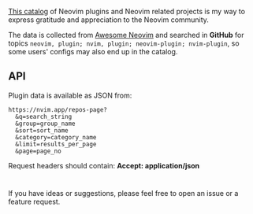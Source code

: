 [This catalog](https://nvim.app) of Neovim plugins and Neovim related projects is my way to express gratitude and appreciation to the Neovim community.

The data is collected from [Awesome Neovim](https://github.com/rockerBOO/awesome-neovim) and searched in **GitHub** for topics `neovim, plugin; nvim, plugin; neovim-plugin; nvim-plugin`, so some users' configs may also end up in the catalog.

## API

Plugin data is available as JSON from:

```
https://nvim.app/repos-page?
  &q=search_string
  &group=group_name
  &sort=sort_name
  &category=category_name
  &limit=results_per_page
  &page=page_no
```

Request headers should contain: **Accept: application/json**

#

If you have ideas or suggestions, please feel free to open an issue or a feature request.
